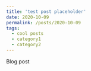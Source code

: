 ```yaml
---
title: 'test post placeholder'
date: 2020-10-09
permalink: /posts/2020-10-09
tags:
  - cool posts
  - category1
  - category2
---
```


Blog post
